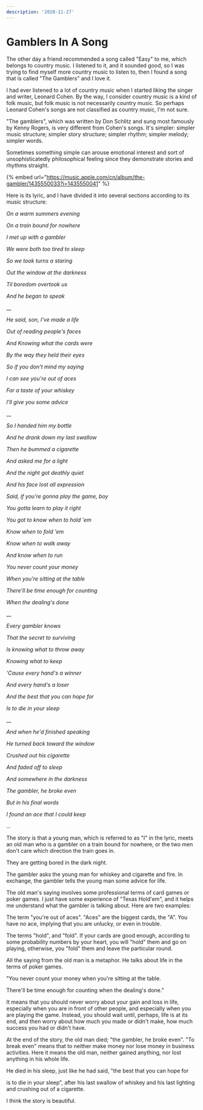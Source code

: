 ```yaml
---
description: '2020-11-27'
---
```


# Gamblers In A Song

The other day a friend recommended a song called "Easy" to me, which belongs to country music. I listened to it, and it sounded good, so I was trying to find myself more country music to listen to, then I found a song that is called "The Gamblers" and I love it.

I had ever listened to a lot of country music when I started liking the singer and writer, Leonard Cohen. By the way, I consider country music is a kind of folk music, but folk music is not necessarily country music. So perhaps Leonard Cohen's songs are not classified as country music, I'm not sure.

"The gamblers", which was written by Don Schlitz and sung most famously by Kenny Rogers, is very different from Cohen's songs. It's simpler: simpler music structure; simpler story structure; simpler rhythm; simpler melody; simpler words.

Sometimes something simple can arouse emotional interest and sort of unsophisticatedly philosophical feeling since they demonstrate stories and rhythms straight.

{% embed url="https://music.apple.com/cn/album/the-gambler/1435550033?i=1435550041" %}





Here is its lyric, and I have divided it into several sections according to its music structure:



_On a warm summers evening_

_On a train bound for nowhere_

_I met up with a gambler_

_We were both too tired to sleep_

_So we took turns a staring_

_Out the window at the darkness_

_Til boredom overtook us_

_And he began to speak_

\_\_

_He said, son, I've made a life_

_Out of reading people's faces_

_And Knowing what the cards were_

_By the way they held their eyes_

_So if you don't mind my saying_

_I can see you're out of aces_

_For a taste of your whiskey_

_I'll give you some advice_

\_\_

_So I handed him my bottle_

_And he drank down my last swallow_

_Then he bummed a cigarette_

_And asked me for a light_

_And the night got deathly quiet_

_And his face lost all expression_

_Said, if you're gonna play the game, boy_

_You gotta learn to play it right_

_You got to know when to hold 'em_

_Know when to fold 'em_

_Know when to walk away_

_And know when to run_

_You never count your money_

_When you're sitting at the table_

_There'll be time enough for counting_

_When the dealing's done_

\_\_

_Every gambler knows_

_That the secret to surviving_

_Is knowing what to throw away_

_Knowing what to keep_

_'Cause every hand's a winner_

_And every hand's a loser_

_And the best that you can hope for_

_Is to die in your sleep_

\_\_

_And when he'd finished speaking_

_He turned back toward the window_

_Crushed out his cigarette_

_And faded off to sleep_

_And somewhere in the darkness_

_The gambler, he broke even_

_But in his final words_

_I found an ace that I could keep_

_..._



The story is that a young man, which is referred to as "I" in the lyric, meets an old man who is a gambler on a train bound for nowhere, or the two men don't care which direction the train goes in.

They are getting bored in the dark night.

The gambler asks the young man for whiskey and cigarette and fire. In exchange, the gambler tells the young man some advice for life.

The old man's saying involves some professional terms of card games or poker games. I just have some experience of "Texas Hold'em", and it helps me understand what the gambler is talking about. Here are two examples:

The term "you're out of aces". "Aces" are the biggest cards, the "A". You have no ace, implying that you are unlucky, or even in trouble.

The terms "hold", and "fold". If your cards are good enough, according to some probability numbers by your heart, you will "hold" them and go on playing, otherwise, you "fold" them and leave the particular round.

All the saying from the old man is a metaphor. He talks about life in the terms of poker games.

"You never count your money when you're sitting at the table.

There'll be time enough for counting when the dealing's done."

It means that you should never worry about your gain and loss in life, especially when you are in front of other people, and especially when you are playing the game. Instead, you should wait until, perhaps, life is at its end, and then worry about how much you made or didn't make, how much success you had or didn't have.

At the end of the story, the old man died; "the gambler, he broke even". "To break even" means that to neither make money nor lose money in business activities. Here it means the old man, neither gained anything, nor lost anything in his whole life.

He died in his sleep, just like he had said, "the best that you can hope for

is to die in your sleep", after his last swallow of whiskey and his last lighting and crushing out of a cigarette.

I think the story is beautiful.

